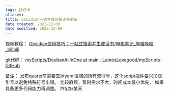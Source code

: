 ```yaml
---
tags: 技巧卡
aliases: 
title: obsidian一键生成豆瓣读书笔记
date created: 2022-12-09
date modified: 2022-12-09
---
```



视频教程：
[Obsidian使用技巧：一站式搜索并生成读书/电影笔记_哔哩哔哩_bilibili](https://www.bilibili.com/video/BV1E3411W7ZT/?vd_source=3cc162e66edb1333e523145ff71fda74)

git代码：
[myScripts/DoubanAllInOne at main · LumosLovegood/myScripts · GitHub](https://github.com/LumosLovegood/myScripts/tree/main/DoubanAllInOne)

备注：
发布quarts前需要去掉yaml区域的所有双引号，这个script插件要求加双引号以避免特殊符号出错。 比较麻烦，暂时需求不大，时间成本最小优先， 如果具备更多代码能力再调整。 #待办/某天 
